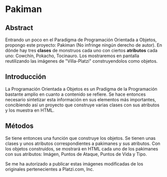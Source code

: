 # Pakiman

## Abstract
Entrando un poco en el Paradigma de Programación Orientada a Objetos, propongo este proyecto: Pakiman (No infringe ningún derecho de autor). En dónde hay tres **clases** de monstruos cada uno con ciertos **atributos** cada uno: Cowchín, Pokacho, Tocinauro. Los mostraremos en pantalla reutilizando las imágenes de "Villa-Platzi" construyendolos como objetos.

## Introducción
La Programación Orientada a Objetos es un Pradigma de la Programación bastante amplio en cuanto a contenido se refiere. Se hace entonces necesario sintetizar esta información en sus elementos más importantes, concibiendo así un proyecto que construye varias clases con sus atributos y los muestra en HTML.

## Métodos
Se tiene entonces una función que construye los objetos. Se tienen unas clases y unos atributos correspondientes a pakimanes y sus atributos. Con los objetos construídos, se mostrará en HTML cada uno de los pakimanes con sus atributos: Imágen, Puntos de Ataque, Puntos de Vida y Tipo. 

Se me ha autorizado a publicar estas imágenes modificadas de los originales pertenecientes a Platzi.com, Inc.
